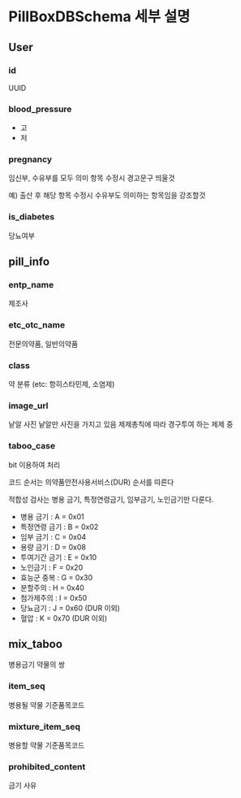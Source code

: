 # PillBoxDBSchema 세부 설명

## User

### **id**

UUID

### **blood_pressure**

* 고
* 저

### **pregnancy**

  임신부, 수유부를 모두 의미
  항목 수정시 경고문구 띄울것

  예) 출산 후 해당 항목 수정시 수유부도 의미하는 항목임을 강조할것

### **is_diabetes**

  당뇨여부

## pill_info

### **entp_name**

  제조사

### **etc_otc_name**

  전문의약품, 일반의약품

### **class**

  약 분류 (etc: 항히스타민제, 소염제)

### **image_url**

  낱알 사진
  낱알만 사진을 가지고 있음
  제제총칙에 따라 경구투여 하는 제제 중

### **taboo_case**

bit 이용하여 처리

코드 순서는 의약품안전사용서비스(DUR) 순서를 따른다

적합성 검사는 병용 금기, 특정연령금기, 임부금기, 노인금기만 다룬다.

* 병용 금기 : A = 0x01
* 특정연령 금기 : B = 0x02
* 임부 금기 : C = 0x04
* 용량 금기 : D = 0x08
* 투여기간 금기 : E = 0x10
* 노인금기 : F = 0x20
* 효능군 중복 : G = 0x30
* 분할주의 : H = 0x40
* 첨가제주의 : I = 0x50
* 당뇨금기 : J = 0x60 (DUR 이외)
* 혈압 : K = 0x70 (DUR 이외)

## mix_taboo

병용금기 약물의 쌍

### **item_seq**

병용될 약물 기준품목코드

### **mixture_item_seq**

병용할 약물 기준품목코드

### **prohibited_content**

금기 사유
